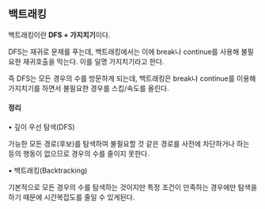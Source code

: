 ## 백트래킹

백트래킹이란 **DFS + 가지치기**이다.

DFS는 재귀로 문제를 푸는데, 백트래킹에서는 이에 break나 continue를 사용해 불필요한 재귀호출을 막는다. 이를 일명 가지치기라고 한다.

즉 DFS는 모든 경우의 수를 방문하게 되는데, 백트래킹은 break나 continue를 이용해 가지치기를 하면서 불필요한 경우를 스킵/속도를 올린다.





#### 정리

• 깊이 우선 탐색(DFS)

가능한 모든 경로(후보)를 탐색하여 불필요할 것 같은 경로를 사전에 차단하거나 하는 등의 행동이 없으므로 경우의 수를 줄이지 못한다.


• 백트래킹(Backtracking)

기본적으로 모든 경우의 수를 탐색하는 것이지만 특정 조건이 만족하는 경우에만 탐색을 하기 때문에 시간복잡도를 줄일 수 있게된다.